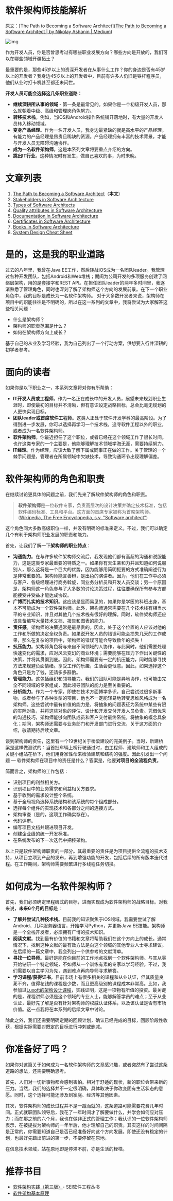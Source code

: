 # 软件架构师技能解析

原文：[The Path to Becoming a Software Architect]([The Path to Becoming a Software Architect | by Nikolay Ashanin | Medium](https://medium.com/@nvashanin/the-path-to-becoming-a-software-architect-de53f1cb310a))

![img](https://miro.medium.com/max/1400/1*JFdmWD8_X5gpCjNVaqILgQ.png)

作为开发人员，你是否曾思考过有哪些职业发展方向？哪些方向是开放的，我们可以在哪些领域开疆拓土？

最重要的是，那些45岁以上的资深开发者在从事什么工作？你的身边是否有45岁以上的开发者？我身边45岁以上的开发者中，目前有许多人仍旧是铁杆程序员，他们从业时打卡机甚至都还未问世。

**开发人员可能会选择这几条职业道路：**

- **继续深耕所从事的领域** - 第一条是最常见的。如果你是一个初级开发人员，那么就朝着中级、高级和管理岗角色努力。
- **转移技术栈**。例如，当iOS和Android操作系统铺开落地时，有大量的开发人员转入移动领域。
- **变身产品经理**。作为一名开发人员，我身边最紧缺的就是高水平的产品经理。有能力的产品经理是昂贵且稀缺的资源。产品经理拥有丰富的技术背景，才能与开发人员无障碍沟通协作。
- **成为一名软件架构师**。这是本系列文章将要重点介绍的方向。
- **跳出IT行业**。这种情况时有发生，做自己喜欢的事，为时未晚。

# 文章列表

1. [The Path to Becoming a Software Architect](https://medium.com/@nvashanin/the-path-to-becoming-a-software-architect-de53f1cb310a)（**本文**）
2. [Stakeholders in Software Architecture](https://medium.com/@nvashanin/stakeholders-in-software-architecture-6d18f36250f9)
3. [Types of Software Architects](https://medium.com/@nvashanin/types-of-software-architects-aa03e359d192)
4. [Quality attributes in Software Architecture](https://medium.com/@nvashanin/quality-attributes-in-software-architecture-3844ea482732)
5. [Documentation in Software Architecture](https://medium.com/@nvashanin/documentation-in-software-architecture-4f2e4159c4fc)
6. [Certificates in Software Architecture](https://medium.com/@nvashanin/certificates-in-software-architecture-6b18e0102fe7)
7. [Books in Software Architecture](https://medium.com/@nvashanin/books-in-software-architecture-6ad974e524ce)
8. [System Design Cheat Sheet](https://medium.com/@nvashanin/system-design-cheat-sheet-762810f95fb6)

# 是的，这是我的职业道路

过去的八年里，我曾在Java EE工作，然后转战iOS成为一名团队leader。我管理过各种开发团队，包括Android和Web堆栈；期间为公司开发的多项服务创建了网络层架构，用的是套接字和REST API。在担任团队leader的两年多时间里，我逐渐熟悉了管理角色，同时也深刻了解了架构师这个方向的发展前景。在下一个职业角色中，我的目标是成长为一名软件架构师。 对于大多数开发者来说，架构师在项目中的职能往往是不明确的，所以在这一系列的文章中，我将尝试为大家解答这些相关问题：

- 什么是架构师？
- 架构师的职责范围是什么？
- 如何在架构师方向上成长？

基于自己的从业及学习经验，我为自己列出了一个行动方案，供想要入行并深耕的初学者参考。

# 面向的读者

如果你是以下职业之一，本系列文章将对你有所帮助：

- **IT开发人员或工程师**。作为一名正在成长中的开发人员，展望未来规划职业生涯时，即使最初的目标并不清晰，但有意识设定战略目标，总会比毫无规划的人更快实现目标。
- **团队leader或首席软件工程师**。这类人正处于软件开发学科的最高阶段。为了得到进一步发展，你可以选择再学习一个技术栈，追寻软件工程以外的职业，或者成为一名软件架构师。
- **软件架构师**。你最近担任了这个职位，或者已经在这个领域工作了很长时间。也许这类专家的一个主要是，他能够理解技术领域学海无涯，需要持续努力。
- **IT经理**。作为经理，应该大致了解下属或同事正在做的工作。关于管理的一个棘手问题是，管理者在所属领域中欠缺技术，导致沟通环节出现理解偏差。

# 软件架构师的角色和职责

在继续讨论更具体的问题之前，我们先来了解软件架构师的角色和职责。

> **软件架构师**是一位软件专家，负责高层次的设计决策并确定技术标准，包括软件编码标准、工具和平台。这方面的首席专家被称为首席架构师。([Wikipedia, The Free Encyclopedia, s.v. "Software architect"](https://en.wikipedia.org/wiki/Software_architect))

这个角色同大多数高级职位一样，并没有明确的标准来定义。不过，我们可以确定几个有利于架构师职业发展的职责和能力。

首先，让我们了解一下**架构师的职业特点**：

- **沟通能力**。在与许多软件架构师交流后，我发现他们都有高超的沟通和说服能力，这是这类专家最重要的特质之一。如果你有天生亲和力并且知道如何说服别人，那么这将是一个巨大的优势，因为能够用简明扼要的方式准确阐述行为是非常重要的。架构师能言善辩，是出色的演讲者。因为，他们在工作中必须与客户、各级经理进行商务斡旋，同业务分析员和开发人员交谈；另一个原因是，架构师这一角色参与了大多数的讨论决策过程，往往要确保所有参与方都能接受并受益才能达成协议。
- **广博而扎实的技术知识**。这应该是显而易见的，如果你是学医的科班出身，基本不可能成为一个软件架构师。此外，架构师通常需要在几个技术栈有相当水平的专业知识，并且对其他几个技术栈有很好的理解。同时，软件架构师还应该具备编写大量技术文档、报告和图表的能力。
- **责任感**。架构师的决策通常是最昂贵的。因此，处于这个位置的人应该对他的工作和所做的决定全权负责。如果说开发人员的错误可能会损失几天的工作成果，那么在复杂的项目中，架构师的错误可能会导致数年的损失！
- **抗压能力**。架构师角色将与来自不同领域的人协作，与此同时，他们需要处理快速变化的需求，应对风云变幻的商业环境；需要能够在压力下作出关键性的决策，并将其贯彻到底。因此，架构师需要有一定的抗压能力，同时能够寻找方法来规避负面情绪。享受工作的乐趣，生活会更惬意。因此，如果选择这个角色只是为了钱，还请多多斟酌。
- **管理能力**。这包括组织和领导能力。我们的团队可能是异地协作，也可能由完全不同领域的专家组成，因此领导团队的能力是至关重要的。
- **分析能力**。作为一个专家，即使在技术方面博学多识，自己尝试过很多新事物，或者参与了各种类型的项目，他也不一定能轻易地转变思维风格成为一名架构师。这些尝试中最有价值的能力是，将抽象的问题表征为系统中某些有限的实际对象，并将这些对象的评估、设计和开发交付开发人员负责。凭借优秀的沟通技巧，架构师能够向团队成员和客户交付最终系统，将抽象的概念具象化；期间，架构师还需要与业务部门和开发部门进行交流，关于这方面的介绍，敬请期待后续文章。

谈到架构师的责任，这里有一个19世纪关于桥梁建设的完美例子。当时，新建桥梁是这样做测试的：当首批车辆上桥行驶通过时，由工程师、建筑师和工人组成的关键小组站在桥下，他们用身家性命来检验建筑和结构的强度。因此引发出一个问题 — 软件架构师在项目中的责任是什么？答案是，他要**对项目的全流程负责**。

简而言之，架构师的工作包括：

- 识别项目的利益相关方。
- 识别项目中的业务需求和利益相关方要求。
- 基于收到的需求设计整个系统。
- 基于全局视角选择系统结构和该系统的每个组成部分。
- 选择每个组件的实现技术和各部分之间的连接方式。
- 架构审查（是的，这项工作确实存在）。
- 代码评审。
- 编写项目文档并跟进项目开发。
- 创建企业级的统一开发标准。
- 在系统发布的下一次迭代中把控架构。

以上只是软件架构师职责的一部分。其最重要的责任是为项目提供全流程的技术支持，从项目立项到产品的发布，再到增强功能的开发，包括后续的所有版本迭代过程。在工作期间，架构师需要频繁进行多线程任务切换。

# 如何成为一名软件架构师？

首先，我们必须确定里程碑式的目标，进而实现成为软件架构师的战略目标。对我来说，**未来6个月的目标**是：

- **了解并尝试几种技术栈**。目前我的知识聚焦于iOS领域。我需要尝试了解Android、几种服务器语言，开始学习Python，并更新Java EE技能。架构师是一个全栈开发者，必须拥有广博的技术知识。
- **阅读文献**。找到最有价值的书籍和文章将帮助我们在这个方向上的成长。通常情况下，找到这种文献的最有效方法是向这个领域的其他专业人士寻求建议。在后续的一篇文章中，我会列出一个供参考的文献清单。
- **寻找一位导师**。最好是能在你目前的工作地点找到一个软件架构师。与其从零开始钻研一个特定领域，不如师从一个训练有素的专家以学习经验。不过，我们需要以自主学习为先，遇到难点再向导师寻求解答。
- **学习课程/获得证书**。目前市场上有很多相关的课程和从业认证，但其质量良莠不齐，值得花钱的课程是少数，而且更高级别的课程成本非常高。比如，我参加过[Luxoft的架构设计课程](http://www.luxoft-training.com/it-course/ARC-001/)，实践证明，这是一项物有所值的投资。最关键的是，课程讲师必须是这个领域的专业人士，能够解答学员的难点；至于从业认证，最好先了解是否有针对架构师的权威认证体系，以及该认证是否有市场价值。这一点我将在本系列的后续文章中讨论。

除此之外，我们还需要明确定期的回顾计划，确认已经完成的目标，回顾阶段性收获，根据实际需要对既定的目标进行冲刺或删减。

# 你准备好了吗？

如果你对这篇关于如何成为一名软件架构师的文章感兴趣，或者突然有了尝试这条道路的想法，还需要明确思考。

首先，人们对一切新事物都会感到害怕。相对于舒适的现状，新的职位会带来新的压力。当然，我们的选择并不一定很明确，具体取决于你改变固有生活状态的意愿。同时，这个选择可能还涉及到家庭、经济等其他因素。

其次，软件架构师的成长过程并不是一蹴而就的，这条道路可能需要花费几年时间。正式就职团队领导后，我花了一年时间才了解要做什么，并学会如何应对压力；而在那之前的六个月，我也在做非正式的管理工作；我认识的一位软件架构师表示，在被提拔为架构师的一年半后，他才理解自己的职责。其实这样的时间间隔是正常的，你需要知道自己是否已经准备好向这个方向发展。即使还没有稳定的计划，也最好先踏出前进的第一步，不要停留在原地。

在信息技术领域，站在原地即是停滞不前，亦是生活的桎梏。

# 推荐书目

- [软件架构实践（第三版）](https://amzn.to/2zgDSMQ)- SEI软件工程丛书
- [软件架构基本原理](https://amzn.to/2IY9JBr)